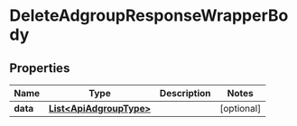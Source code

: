

# DeleteAdgroupResponseWrapperBody


## Properties

Name | Type | Description | Notes
------------ | ------------- | ------------- | -------------
**data** | [**List&lt;ApiAdgroupType&gt;**](ApiAdgroupType.md) |  |  [optional]



